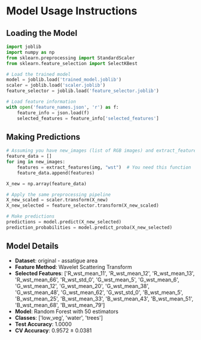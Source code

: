# Model Usage Instructions

## Loading the Model
```python
import joblib
import numpy as np
from sklearn.preprocessing import StandardScaler
from sklearn.feature_selection import SelectKBest

# Load the trained model
model = joblib.load('trained_model.joblib')
scaler = joblib.load('scaler.joblib')
feature_selector = joblib.load('feature_selector.joblib')

# Load feature information
with open('feature_names.json', 'r') as f:
    feature_info = json.load(f)
    selected_features = feature_info['selected_features']
```

## Making Predictions
```python
# Assuming you have new_images (list of RGB images) and extract_features function
feature_data = []
for img in new_images:
    features = extract_features(img, "wst")  # You need this function
    feature_data.append(features)

X_new = np.array(feature_data)

# Apply the same preprocessing pipeline
X_new_scaled = scaler.transform(X_new)
X_new_selected = feature_selector.transform(X_new_scaled)

# Make predictions
predictions = model.predict(X_new_selected)
prediction_probabilities = model.predict_proba(X_new_selected)
```

## Model Details
- **Dataset**: original - assatigue area
- **Feature Method**: Wavelet Scattering Transform
- **Selected Features**: ['R_wst_mean_11', 'R_wst_mean_12', 'R_wst_mean_13', 'R_wst_mean_66', 'R_wst_std_0', 'G_wst_mean_5', 'G_wst_mean_6', 'G_wst_mean_12', 'G_wst_mean_20', 'G_wst_mean_38', 'G_wst_mean_48', 'G_wst_mean_62', 'G_wst_std_0', 'B_wst_mean_5', 'B_wst_mean_25', 'B_wst_mean_33', 'B_wst_mean_43', 'B_wst_mean_51', 'B_wst_mean_68', 'B_wst_mean_79']
- **Model**: Random Forest with 50 estimators
- **Classes**: ['low_veg', 'water', 'trees']
- **Test Accuracy**: 1.0000
- **CV Accuracy**: 0.9572 ± 0.0381
